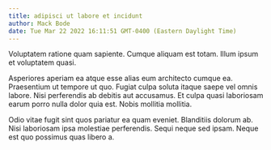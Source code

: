 ```yaml
---
title: adipisci ut labore et incidunt
author: Mack Bode
date: Tue Mar 22 2022 16:11:51 GMT-0400 (Eastern Daylight Time)
---
```

Voluptatem ratione quam sapiente. Cumque aliquam est totam. Illum ipsum et voluptatem quasi.

 Asperiores aperiam ea atque esse alias eum architecto cumque ea. Praesentium ut tempore ut quo. Fugiat culpa soluta itaque saepe vel omnis labore. Nisi perferendis ab debitis aut accusamus. Et culpa quasi laboriosam earum porro nulla dolor quia est. Nobis mollitia mollitia.

 Odio vitae fugit sint quos pariatur ea quam eveniet. Blanditiis dolorum ab. Nisi laboriosam ipsa molestiae perferendis. Sequi neque sed ipsam. Neque est quo possimus quas libero a.